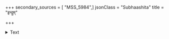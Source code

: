 +++
secondary_sources = [ "MSS_5984",]
jsonClass = "Subhaashita"
title = "इन्दुम्"

+++

<details><summary>Text</summary>

इन्दुं तण्डुलखण्डमण्डलरुचिं नित्योदितं जातुचिद् दर्शे मेघघरट्टघट्टनगलद्देहं विधत्ते विधिः।  
नूनं लोकहितेच्छया किरति यत् संतर्पणं सर्वतः शुभ्रादभ्रविशिष्टपिष्टरुचिरंभूमौ तुषारं दिवः॥
</details>
